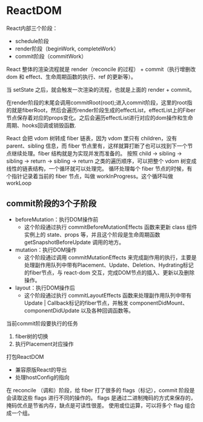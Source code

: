 # ReactDOM

React内部三个阶段：
- schedule阶段
- render阶段（beginWork, completeWork）
- commit阶段（commitWork）

React 整体的渲染流程就是 render（reconcile 的过程） + commit（执行增删改 dom 和 effect、生命周期函数的执行、ref 的更新等）。

当 setState 之后，就会触发一次渲染的流程，也就是上面的 render + commit。

在render阶段的末尾会调用commitRoot(root);进入commit阶段，这里的root指的就是fiberRoot，然后会遍历render阶段生成的effectList，effectList上的Fiber节点保存着对应的props变化。之后会遍历effectList进行对应的dom操作和生命周期、hooks回调或销毁函数.

React 会把 vdom 树转成 fiber 链表，因为 vdom 里只有 children，没有 parent、sibling 信息，而 fiber 节点里有，这样就算打断了也可以找到下一个节点继续处理。fiber 结构就是为实现并发而准备的。
按照 child -> sibling -> sibling -> return -> sibling -> return 之类的遍历顺序，可以把整个 vdom 树变成线性的链表结构，一个循环就可以处理完。
循环处理每个 fiber 节点的时候，有个指针记录着当前的 fiber 节点，叫做 workInProgress。这个循环叫做 workLoop


## commit阶段的3个子阶段
- beforeMutation：执行DOM操作前
  - 这个阶段通过执行 commitBeforeMutationEffects 函数来更新 class 组件实例上的 state、props 等，并且这个阶段是生命周期函数 getSnapshotBeforeUpdate 调用的地方。
- mutation：执行DOM操作
  - 这个阶段通过调用 commitMutationEffects 来完成副作用的执行，主要是处理副作用队列中带有Placement、Update、Deletion、Hydrating标记的fiber节点，与 react-dom 交互，完成DOM节点的插入、更新以及删除操作。
- layout：执行DOM操作后
  - 这个阶段通过执行 commitLayoutEffects 函数来处理副作用队列中带有Update | Callback标记的fiber节点，并触发 componentDidMount、componentDidUpdate 以及各种回调函数等。

当前commit阶段要执行的任务
1. fiber树的切换
2. 执行Placement对应操作

打包ReactDOM
- 兼容原版React的导出
- 处理hostConfig的指向

在 reconcile （调和）阶段，给 fiber 打了很多的 flags（标记），commit 阶段是会读取这些 flags 进行不同的操作的。
flags 是通过二进制掩码的方式来保存的，掩码优点是节省内存，缺点是可读性很差。
使用或位运算，可以将多个 flag 组合成一个组。
